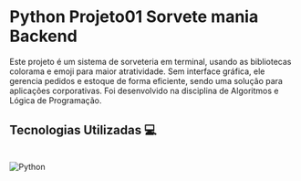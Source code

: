 # Python Projeto01 Sorvete mania Backend
Este projeto é um sistema de sorveteria em terminal, usando as bibliotecas colorama e emoji para maior atratividade. Sem interface gráfica, ele gerencia pedidos e estoque de forma eficiente, sendo uma solução para aplicações corporativas. Foi desenvolvido na disciplina de Algoritmos e Lógica de Programação.

## Tecnologias Utilizadas 💻
<div style="display: inline_block"><br/>
    <img align="center" alt="Python" src="https://img.shields.io/badge/Python-3776AB?style=for-the-badge&logo=python&logoColor=white" />
</div><br/>
